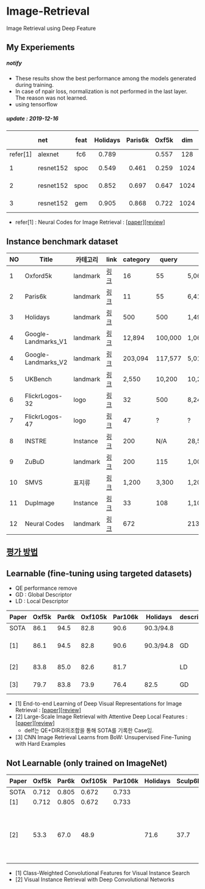 # Image-Retrieval
Image Retrieval using Deep Feature

## My Experiements 

##### notify
* These results show the best performance among the models generated during training.
* In case of npair loss, normalization is not performed in the last layer. The reason was not learned.
* using tensorflow

##### update : 2019-12-16

| | net| feat | Holidays  | Paris6k  | Oxf5k |  dim | loss | trainset | pre-trained |
| :--- | :--- | :---: | :---: |:---: |:---: |:---: |:---: |:---: |:---: |
| refer[1] | alexnet | fc6 |    0.789   |   |  0.557 |  128 | cls  |  neuralcode | imagenet |
| 1 | resnet152 | spoc  |   0.549 | 0.461  |  0.259 | 1024 | npairs loss  |  neuralcode | NO |
| 2 | resnet152 | spoc  |   0.852   | 0.697  |  0.647 | 1024 | npairs loss  |  neuralcode | imagenet |
| 3 | resnet152 | gem  |   0.905   | 0.868  |  0.722 | 1024 | npairs loss  |  neuralcode | imagenet |

* refer[1] : Neural Codes for Image Retrieval : [[paper]](https://arxiv.org/abs/1404.1777)[[review]](https://github.com/chullhwan-song/Reading-Paper/issues/14)


## Instance benchmark dataset

| NO | Title | 카테고리 | link| category| query | all | 비고  |
| --- | --- | --- | --- |--- |--- |--- |--- |
| 1 | Oxford5k | landmark |[링크](http://www.robots.ox.ac.uk/~vgg/data/oxbuildings/) |  16  |  55 |  5,062 | 
| 2 | Paris6k| landmark |[링크](http://www.robots.ox.ac.uk/~vgg/data/parisbuildings/) |  11 | 55 |  6,412|
| 3 | Holidays | landmark |[링크](http://lear.inrialpes.fr/~jegou/data.php) |  500| 500|  1,491|
| 4 | Google-Landmarks_V1 |landmark |[링크](https://www.kaggle.com/c/landmark-recognition-challenge/data) | 12,894| 100,000 |  1,060,709 |
| 4 | Google-Landmarks_V2 | landmark | [링크](https://github.com/cvdfoundation/google-landmark) | 203,094 | 117,577 | 5,012,248 |
| 5 | UKBench | landmark  | [링크](https://archive.org/details/ukbench) |  2,550 | 10,200|  10,200|
| 6 | FlickrLogos-32| logo | [링크](http://www.multimedia-computing.de/flickrlogos/) |  32 | 500|  8,240|
|  7 | FlickrLogos-47| logo | [링크](http://www.multimedia-computing.de/flickrlogos/) |  47  | ? |  ? |
|  8 | INSTRE|  Instance  | [링크](http://isia.ict.ac.cn/dataset/instre.html) |  200  | N/A |  28,543 |
|  9 | ZuBuD|  landmark | [링크](http://www.vision.ee.ethz.ch/showroom/zubud/) |  200 |115 |  1,005|
|  10 | SMVS|  표지류 | [링크](http://web.cs.wpi.edu/~claypool/mmsys-dataset/2011/stanford/mvs_images/) |  1,200 |3,300|  1,200|
| 11 | DupImage| Instance   | [링크](https://pan.baidu.com/s/1jGETFUm) | 33 | 108 |  1,104 |
| 12 | Neural Codes | landmark |  [링크](http://sites.skoltech.ru/compvision/projects/neuralcodes/) | 672 | |  213,678 | textbysearch |

## [평가 방법](https://github.com/chullhwan-song/Image-Retrieval/issues/1)

## Learnable (fine-tuning using targeted datasets)
* QE performance remove
* GD : Global Descriptor
* LD :  Local Descriptor

| Paper | Oxf5k |  Par6k |  Oxf105k |  Par106k |  Holidays |descriptor | 비고 |  
| --- | --- | --- |--- |--- |--- |--- |--- |
| SOTA|  86.1 | 94.5  |  82.8  |  90.6  |  90.3/94.8 | |  |  |
| [1] |  86.1 | 94.5  |  82.8  |  90.6  |  90.3/94.8 |  GD | DIR, triplet, R-MAC |
| [2] |  83.8 | 85.0  | 82.6  | 81.7| | LD | delf, softmax |
| [3] | 79.7  | 83.8  | 73.9  |  76.4 | 82.5 | GD | siamense, R-MAC |

* [1] End-to-end Learning of Deep Visual Representations for Image Retrieval : [[paper]](https://arxiv.org/abs/1610.07940)[[review]](https://github.com/chullhwan-song/Reading-Paper/issues/17)
* [2] Large-Scale Image Retrieval with Attentive Deep Local Features : [[paper]](https://arxiv.org/abs/1612.06321)[[review]](https://github.com/chullhwan-song/Reading-Paper/issues/4)
   * delf는 QE+DIR과의조합을 통해 SOTA를 기록한 Case임.   
* [3] CNN Image Retrieval Learns from BoW: Unsupervised Fine-Tuning with Hard Examples

## Not Learnable (only trained on ImageNet)
| Paper | Oxf5k |  Par6k |  Oxf105k |  Par106k |  Holidays | Sculp6k | UKB | descriptor | 비고 |  
| --- | --- | --- |--- |--- |--- |--- |--- |--- |--- |
| SOTA|  0.712 |  0.805 |  0.672 | 0.733 | |  |  |
| [1] | 0.712 |  0.805 |  0.672 | 0.733 |  |  | |  GD | CAM |
| [2] | 53.3  |  67.0 | 48.9 |   | 71.6 | 37.7  | 84.2   | GD | MAC (first paper), Max pooling + l1 dist | 
 
* [1] Class-Weighted Convolutional Features for Visual Instance Search
* [2] Visual Instance Retrieval with Deep Convolutional Networks



 
